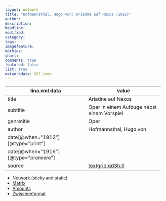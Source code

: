 ```yaml
---
layout: network
title: "Hofmannsthal, Hugo von: Ariadne auf Naxos (1916)"
author:
description:
headline:
modified:
category:
tags:
imagefeature: 
mathjax: 
chart: 
comments: true
featured: false
list: true
networkdata: 267.json
---
```

lina.xml data  | value
------------- | -------------
title|Ariadne auf Naxos
subtitle|Oper in einem Aufzuge nebst einem Vorspiel
genretitle|Oper
author|Hofmannsthal, Hugo von
date[@when="1912"][@type="print"]|
date[@when="1916"][@type="premiere"]|
source|[textgrid:qd3h.0](https://textgridlab.org/1.0/tgcrud-public/rest/textgrid:qd3h.0/data)



* [Network (sticky and static)](/network267)
* [Matrix](/matrix267)
* [Amounts](/amount267)
* [Zwischenformat](/lina267 )
